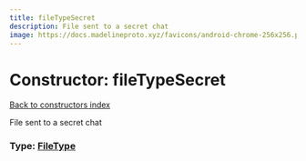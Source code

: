 ```yaml
---
title: fileTypeSecret
description: File sent to a secret chat
image: https://docs.madelineproto.xyz/favicons/android-chrome-256x256.png
---
```

# Constructor: fileTypeSecret  
[Back to constructors index](index.md)



File sent to a secret chat




### Type: [FileType](../types/FileType.md)


